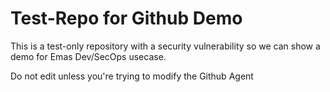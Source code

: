 # Test-Repo for Github Demo

This is a test-only repository with a security vulnerability so we can show a demo for Emas Dev/SecOps usecase.

Do not edit unless you're trying to modify the Github Agent
